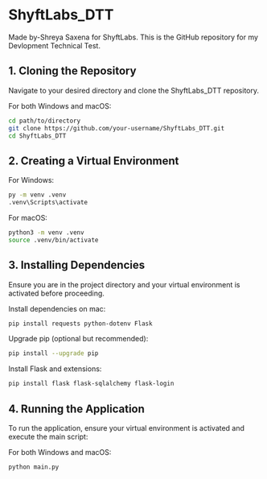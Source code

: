 # ShyftLabs_DTT
Made by-Shreya Saxena for ShyftLabs. This is the GitHub repository for my Devlopment Technical Test.

## 1. Cloning the Repository

Navigate to your desired directory and clone the ShyftLabs_DTT repository.

For both Windows and macOS:

```sh
cd path/to/directory
git clone https://github.com/your-username/ShyftLabs_DTT.git
cd ShyftLabs_DTT
```
## 2. Creating a Virtual Environment

For Windows:
```sh
py -m venv .venv
.venv\Scripts\activate
```

For macOS:
```sh
python3 -m venv .venv
source .venv/bin/activate
```

## 3. Installing Dependencies

Ensure you are in the project directory and your virtual environment is activated before proceeding.

Install dependencies on mac:
```sh
pip install requests python-dotenv Flask
```
Upgrade pip (optional but recommended):
```sh
pip install --upgrade pip
```
Install Flask and extensions:
```sh
pip install flask flask-sqlalchemy flask-login
```
## 4. Running the Application

To run the application, ensure your virtual environment is activated and execute the main script:

For both Windows and macOS:
```sh
python main.py
```

